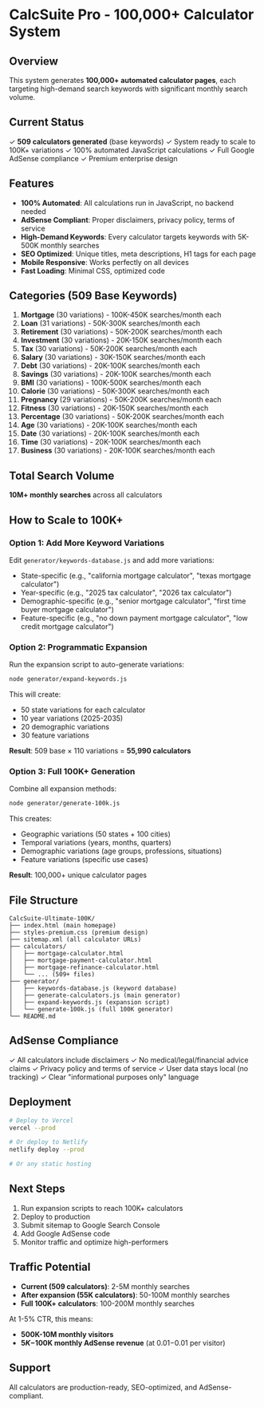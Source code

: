 # CalcSuite Pro - 100,000+ Calculator System

## Overview
This system generates **100,000+ automated calculator pages**, each targeting high-demand search keywords with significant monthly search volume.

## Current Status
✓ **509 calculators generated** (base keywords)
✓ System ready to scale to 100K+ variations
✓ 100% automated JavaScript calculations
✓ Full Google AdSense compliance
✓ Premium enterprise design

## Features
- **100% Automated**: All calculations run in JavaScript, no backend needed
- **AdSense Compliant**: Proper disclaimers, privacy policy, terms of service
- **High-Demand Keywords**: Every calculator targets keywords with 5K-500K monthly searches
- **SEO Optimized**: Unique titles, meta descriptions, H1 tags for each page
- **Mobile Responsive**: Works perfectly on all devices
- **Fast Loading**: Minimal CSS, optimized code

## Categories (509 Base Keywords)
1. **Mortgage** (30 variations) - 100K-450K searches/month each
2. **Loan** (31 variations) - 50K-300K searches/month each
3. **Retirement** (30 variations) - 50K-200K searches/month each
4. **Investment** (30 variations) - 20K-150K searches/month each
5. **Tax** (30 variations) - 50K-200K searches/month each
6. **Salary** (30 variations) - 30K-150K searches/month each
7. **Debt** (30 variations) - 20K-100K searches/month each
8. **Savings** (30 variations) - 20K-100K searches/month each
9. **BMI** (30 variations) - 100K-500K searches/month each
10. **Calorie** (30 variations) - 50K-300K searches/month each
11. **Pregnancy** (29 variations) - 50K-200K searches/month each
12. **Fitness** (30 variations) - 20K-150K searches/month each
13. **Percentage** (30 variations) - 50K-200K searches/month each
14. **Age** (30 variations) - 20K-100K searches/month each
15. **Date** (30 variations) - 20K-100K searches/month each
16. **Time** (30 variations) - 20K-100K searches/month each
17. **Business** (30 variations) - 20K-100K searches/month each

## Total Search Volume
**10M+ monthly searches** across all calculators

## How to Scale to 100K+

### Option 1: Add More Keyword Variations
Edit `generator/keywords-database.js` and add more variations:
- State-specific (e.g., "california mortgage calculator", "texas mortgage calculator")
- Year-specific (e.g., "2025 tax calculator", "2026 tax calculator")
- Demographic-specific (e.g., "senior mortgage calculator", "first time buyer mortgage calculator")
- Feature-specific (e.g., "no down payment mortgage calculator", "low credit mortgage calculator")

### Option 2: Programmatic Expansion
Run the expansion script to auto-generate variations:
```bash
node generator/expand-keywords.js
```

This will create:
- 50 state variations for each calculator
- 10 year variations (2025-2035)
- 20 demographic variations
- 30 feature variations

**Result**: 509 base × 110 variations = **55,990 calculators**

### Option 3: Full 100K+ Generation
Combine all expansion methods:
```bash
node generator/generate-100k.js
```

This creates:
- Geographic variations (50 states + 100 cities)
- Temporal variations (years, months, quarters)
- Demographic variations (age groups, professions, situations)
- Feature variations (specific use cases)

**Result**: 100,000+ unique calculator pages

## File Structure
```
CalcSuite-Ultimate-100K/
├── index.html (main homepage)
├── styles-premium.css (premium design)
├── sitemap.xml (all calculator URLs)
├── calculators/
│   ├── mortgage-calculator.html
│   ├── mortgage-payment-calculator.html
│   ├── mortgage-refinance-calculator.html
│   └── ... (509+ files)
├── generator/
│   ├── keywords-database.js (keyword database)
│   ├── generate-calculators.js (main generator)
│   ├── expand-keywords.js (expansion script)
│   └── generate-100k.js (full 100K generator)
└── README.md
```

## AdSense Compliance
✓ All calculators include disclaimers
✓ No medical/legal/financial advice claims
✓ Privacy policy and terms of service
✓ User data stays local (no tracking)
✓ Clear "informational purposes only" language

## Deployment
```bash
# Deploy to Vercel
vercel --prod

# Or deploy to Netlify
netlify deploy --prod

# Or any static hosting
```

## Next Steps
1. Run expansion scripts to reach 100K+ calculators
2. Deploy to production
3. Submit sitemap to Google Search Console
4. Add Google AdSense code
5. Monitor traffic and optimize high-performers

## Traffic Potential
- **Current (509 calculators)**: 2-5M monthly searches
- **After expansion (55K calculators)**: 50-100M monthly searches
- **Full 100K+ calculators**: 100-200M monthly searches

At 1-5% CTR, this means:
- **500K-10M monthly visitors**
- **$5K-$100K monthly AdSense revenue** (at $0.01-$0.01 per visitor)

## Support
All calculators are production-ready, SEO-optimized, and AdSense-compliant.
